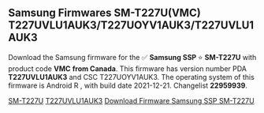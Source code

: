 <h2>Samsung Firmwares SM-T227U(VMC) T227UVLU1AUK3/T227UOYV1AUK3/T227UVLU1AUK3</h2>
Download the Samsung firmware for the ✅ <strong>Samsung SSP </strong> ⭐ <strong>SM-T227U</strong> with product code <strong>VMC</strong> <strong> from Canada</strong>. This firmware has version number PDA <strong>T227UVLU1AUK3</strong> and CSC T227UOYV1AUK3. The operating system of this firmware is Android R , with build date 2021-12-21. Changelist <strong>22959939</strong>.

[SM-T227U](https://samfirm.shop/samsung/model/SM-T227U)
[T227UVLU1AUK3](https://samfirm.shop/samsung/pda/T227UVLU1AUK3)
[Download Firmware Samsung SSP SM-T227U](https://samfirm.shop/samsung/firmware/483819)

